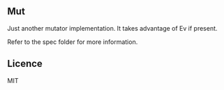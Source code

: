 Mut
---

Just another mutator implementation.
It takes advantage of Ev if present.

Refer to the spec folder for more information.

Licence
-------

MIT
